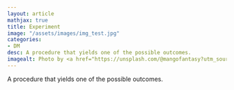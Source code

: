 ```yaml
---
layout: article
mathjax: true
title: Experiment
image: "/assets/images/img_test.jpg"
categories:
- DM
desc: A procedure that yields one of the possible outcomes. 
imagealt: Photo by <a href="https://unsplash.com/@mangofantasy?utm_source=unsplash&utm_medium=referral&utm_content=creditCopyText">Tim Johnson</a> on <a href="https://unsplash.com/s/photos/logic?utm_source=unsplash&utm_medium=referral&utm_content=creditCopyText">Unsplash</a>
---
```

A procedure that yields one of the possible outcomes.